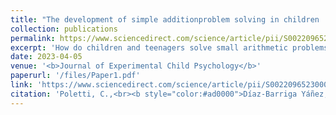 ```yaml
---
title: "The development of simple additionproblem solving in children : Reliance on automatized counting or memory retrieval depends on both expertise and problemsize"
collection: publications
permalink: https://www.sciencedirect.com/science/article/pii/S0022096523000863
excerpt: 'How do children and teenagers solve small arithmetic problems? Our results support the idea that children use a counting procedure that becomes automatized (as revealed by the priming effect) around 13 years of age'
date: 2023-04-05
venue: '<b>Journal of Experimental Child Psychology</b>'
paperurl: '/files/Paper1.pdf'
link: 'https://www.sciencedirect.com/science/article/pii/S0022096523000863'
citation: 'Poletti, C.,<br><b style="color:#ad0000">Díaz-Barriga Yáñez, A.</b>, Prado, J., & Thevenot, C. (2023). The development of simple addition problem solving in children : Reliance on automatized counting or memory retrieval depends on both expertise and problem size. <b><i>Journal of Experimental Child Psychology</i></b>, 234. https://doi.org/10.1016/j.jecp.2023.105710'
---
```

